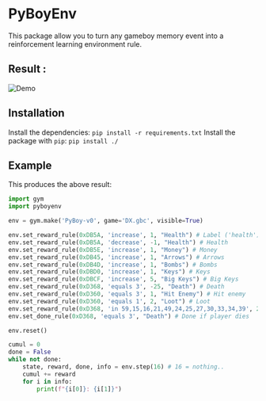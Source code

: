 # PyBoyEnv
This package allow you to turn any gameboy memory event into a reinforcement learning environment rule.

## Result :
![Demo](demo.gif)

## Installation
Install the dependencies:
```pip install -r requirements.txt```
Install the package with `pip`:
```pip install ./```

## Example
This produces the above result:
```python
import gym
import pyboyenv

env = gym.make('PyBoy-v0', game='DX.gbc', visible=True)

env.set_reward_rule(0xDB5A, 'increase', 1, "Health") # Label ('health') is not required
env.set_reward_rule(0xDB5A, 'decrease', -1, "Health") # Health
env.set_reward_rule(0xDB5E, 'increase', 1, "Money") # Money
env.set_reward_rule(0xDB45, 'increase', 1, "Arrows") # Arrows
env.set_reward_rule(0xDB4D, 'increase', 1, "Bombs") # Bombs
env.set_reward_rule(0xDBD0, 'increase', 1, "Keys") # Keys
env.set_reward_rule(0xDBCF, 'increase', 5, "Big Keys") # Big Keys
env.set_reward_rule(0xD368, 'equals 3', -25, "Death") # Death
env.set_reward_rule(0xD360, 'equals 3', 1, "Hit Enemy") # Hit enemy
env.set_reward_rule(0xD360, 'equals 1', 2, "Loot") # Loot
env.set_reward_rule(0xD368, 'in 59,15,16,21,49,24,25,27,30,33,34,39', 25, "Event") # Events
env.set_done_rule(0xD368, 'equals 3', "Death") # Done if player dies

env.reset()

cumul = 0
done = False
while not done:
    state, reward, done, info = env.step(16) # 16 = nothing..
    cumul += reward
    for i in info:
        print(f"{i[0]}: {i[1]}")
```
